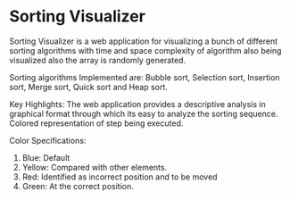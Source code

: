 # Sorting Visualizer
Sorting Visualizer is a web application for visualizing a bunch of different sorting algorithms with time and space complexity of algorithm also being visualized also the array is randomly generated.

Sorting algorithms Implemented are:
Bubble sort,
Selection sort,
Insertion sort,
Merge sort,
Quick sort and
Heap sort.

Key Highlights:
The web application provides a descriptive analysis in graphical format through which its easy to analyze the sorting sequence.
Colored representation of step being executed. 

Color Specifications:
1) Blue: Default
2) Yellow: Compared with other elements.
3) Red: Identified as incorrect position and to be moved
4) Green: At the correct position.



